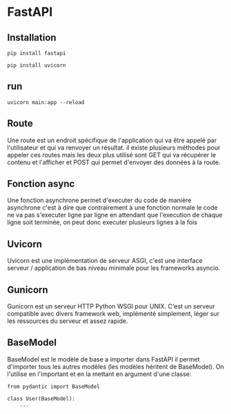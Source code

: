 # FastAPI
## Installation

```
pip install fastapi
```

```
pip install uvicorn
```

## run

```
uvicorn main:app --reload
```

## Route

Une route est un endroit spécifique de l'application qui va être appelé par l'utilisateur et qui va renvoyer un résultat. il existe plusieurs méthodes pour appeler ces routes mais les deux plus utilisé sont GET qui va récupérer le contenu et l'afficher et POST qui permet d'envoyer des données à la route.

## Fonction async

Une fonction asynchrone permet d'executer du code de manière asynchrone c'est à dire que contrairement à une fonction normale le code ne va pas s'executer ligne par ligne en attendant que l'execution de chaque ligne soit terminée, on peut donc executer plusieurs lignes à la fois

## Uvicorn

Uvicorn est une implémentation de serveur ASGI, c'est une interface serveur / application de bas niveau minimale pour les frameworks asyncio.

## Gunicorn

Gunicorn est un serveur HTTP Python WSGI pour UNIX. C'est un serveur compatible avec divers framework web, implémenté simplement, léger sur les ressources du serveur et assez rapide.

## BaseModel

BaseModel est le modèle de base a importer dans FastAPI il permet d'importer tous les autres modèles (les modèles héritent de BaseModel).
On l'utilise en l'important et en la mettant en argument d'une classe:
```
from pydantic import BaseModel

class User(BaseModel):
    ...
```